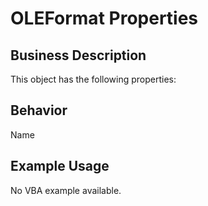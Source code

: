 # OLEFormat Properties

## Business Description
This object has the following properties:

## Behavior
Name

## Example Usage
No VBA example available.